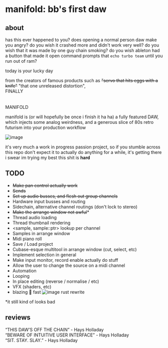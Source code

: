 # manifold: bb's first daw

## about
has this ever happened to you? does opening a normal person daw make you angry? do you wish it crashed more and didn't work very well? do you wish that it was made by one guy chain smoking? do you wish ableton had a button that made it open command prompts that ````echo turbo team```` until you run out of ram?  

today is your lucky day 

from the creators of famous products such as <s>"servo that hits eggs with a knife"</s> "that one unreleased distortion", <br>
FINALLY <br><br><br>MANIFOLD

manifold is (or will hopefully be once i finish it ha ha) a fully featured DAW, which injects some analog weirdness, and a generous slice of 80s retro futurism into your production workflow

![image](https://user-images.githubusercontent.com/38221014/173170213-d5231f55-1411-438a-8f76-dc5f2a743633.png)


it's very much a work in progress passion project, so if you stumble across this repo don't expect it to actually do anything for a while, it's getting there i swear im trying my best this shit is <b>hard</b>

## TODO 
- <s>Make pan control actually work</s>
- <s>Sends</s>
- <s>Set up audio busses, and flesh out group channels</s>
- Hardware input busses and routing 
- Sidechain, alternative channel routings (don't lock to stereo)
- <s>Make the arrange window not awful</s>* 
- Thread audio loading
- Thread thumbnail rendering
- <sample, sample::ptr> lookup per channel
- Samples in arrange window
- Midi piano roll 
- Save / Load project
- Cubase-esque multitool in arrange window (cut, select, etc)
- Implement selection in general 
- Make input monitor, record enable actually do stuff
- Allow the user to change the source on a midi channel 
- Automation
- Looping 
- In place editing (reverse / normalise / etc)
- VFX (shaders, etc)
- blazing 🚬 fast ![image](https://user-images.githubusercontent.com/38221014/173170474-bf0041fd-63be-4293-a1dc-becc0da0e536.png) rust rewrite

*it still kind of looks bad
## reviews 
“THIS DAW’S OFF THE CHAIN” - Hays Holladay<br>
“BEWARE OF INTUITIVE USER INTERFACE” - Hays Holladay<br>
“SIT. STAY. SLAY.” - Hays Holladay
